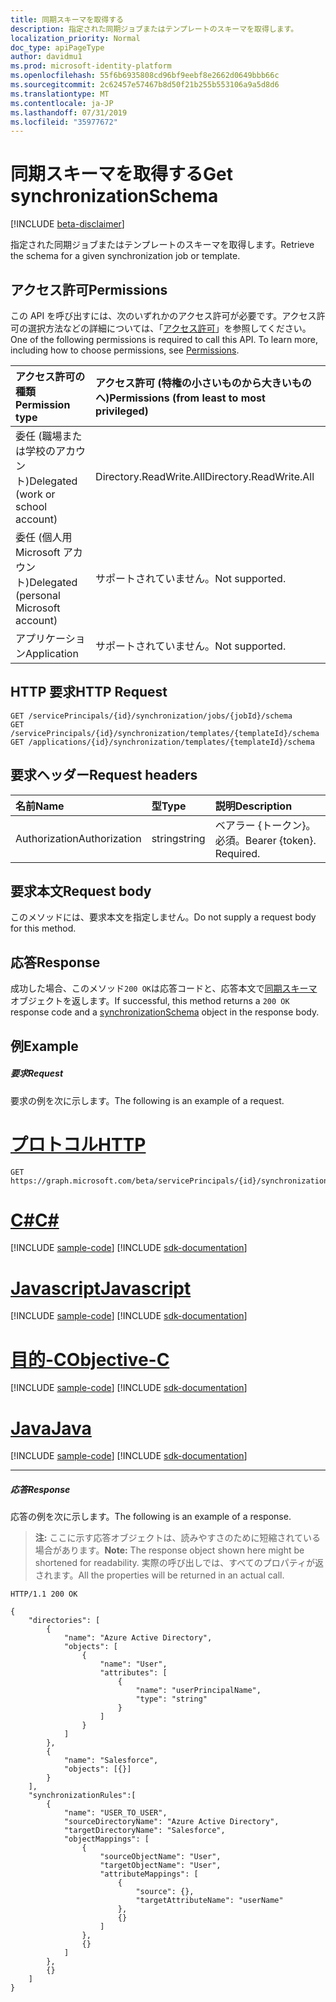 ```yaml
---
title: 同期スキーマを取得する
description: 指定された同期ジョブまたはテンプレートのスキーマを取得します。
localization_priority: Normal
doc_type: apiPageType
author: davidmu1
ms.prod: microsoft-identity-platform
ms.openlocfilehash: 55f6b6935808cd96bf9eebf8e2662d0649bbb66c
ms.sourcegitcommit: 2c62457e57467b8d50f21b255b553106a9a5d8d6
ms.translationtype: MT
ms.contentlocale: ja-JP
ms.lasthandoff: 07/31/2019
ms.locfileid: "35977672"
---
```

# <a name="get-synchronizationschema"></a><span data-ttu-id="36fdb-103">同期スキーマを取得する</span><span class="sxs-lookup"><span data-stu-id="36fdb-103">Get synchronizationSchema</span></span>

[!INCLUDE [beta-disclaimer](../../includes/beta-disclaimer.md)]

<span data-ttu-id="36fdb-104">指定された同期ジョブまたはテンプレートのスキーマを取得します。</span><span class="sxs-lookup"><span data-stu-id="36fdb-104">Retrieve the schema for a given synchronization job or template.</span></span>

## <a name="permissions"></a><span data-ttu-id="36fdb-105">アクセス許可</span><span class="sxs-lookup"><span data-stu-id="36fdb-105">Permissions</span></span>
<span data-ttu-id="36fdb-p101">この API を呼び出すには、次のいずれかのアクセス許可が必要です。アクセス許可の選択方法などの詳細については、「[アクセス許可](/graph/permissions-reference)」を参照してください。</span><span class="sxs-lookup"><span data-stu-id="36fdb-p101">One of the following permissions is required to call this API. To learn more, including how to choose permissions, see [Permissions](/graph/permissions-reference).</span></span>

|<span data-ttu-id="36fdb-108">アクセス許可の種類</span><span class="sxs-lookup"><span data-stu-id="36fdb-108">Permission type</span></span>                        | <span data-ttu-id="36fdb-109">アクセス許可 (特権の小さいものから大きいものへ)</span><span class="sxs-lookup"><span data-stu-id="36fdb-109">Permissions (from least to most privileged)</span></span>              |
|:--------------------------------------|:---------------------------------------------------------|
|<span data-ttu-id="36fdb-110">委任 (職場または学校のアカウント)</span><span class="sxs-lookup"><span data-stu-id="36fdb-110">Delegated (work or school account)</span></span>     |<span data-ttu-id="36fdb-111">Directory.ReadWrite.All</span><span class="sxs-lookup"><span data-stu-id="36fdb-111">Directory.ReadWrite.All</span></span>  |
|<span data-ttu-id="36fdb-112">委任 (個人用 Microsoft アカウント)</span><span class="sxs-lookup"><span data-stu-id="36fdb-112">Delegated (personal Microsoft account)</span></span> |<span data-ttu-id="36fdb-113">サポートされていません。</span><span class="sxs-lookup"><span data-stu-id="36fdb-113">Not supported.</span></span> |
|<span data-ttu-id="36fdb-114">アプリケーション</span><span class="sxs-lookup"><span data-stu-id="36fdb-114">Application</span></span>                            |<span data-ttu-id="36fdb-115">サポートされていません。</span><span class="sxs-lookup"><span data-stu-id="36fdb-115">Not supported.</span></span> | 

## <a name="http-request"></a><span data-ttu-id="36fdb-116">HTTP 要求</span><span class="sxs-lookup"><span data-stu-id="36fdb-116">HTTP Request</span></span>
<!-- { "blockType": "ignored" } -->
```http
GET /servicePrincipals/{id}/synchronization/jobs/{jobId}/schema
GET /servicePrincipals/{id}/synchronization/templates/{templateId}/schema
GET /applications/{id}/synchronization/templates/{templateId}/schema
```

## <a name="request-headers"></a><span data-ttu-id="36fdb-117">要求ヘッダー</span><span class="sxs-lookup"><span data-stu-id="36fdb-117">Request headers</span></span>

| <span data-ttu-id="36fdb-118">名前</span><span class="sxs-lookup"><span data-stu-id="36fdb-118">Name</span></span>           | <span data-ttu-id="36fdb-119">型</span><span class="sxs-lookup"><span data-stu-id="36fdb-119">Type</span></span>    | <span data-ttu-id="36fdb-120">説明</span><span class="sxs-lookup"><span data-stu-id="36fdb-120">Description</span></span>|
|:---------------|:--------|:-----------|
| <span data-ttu-id="36fdb-121">Authorization</span><span class="sxs-lookup"><span data-stu-id="36fdb-121">Authorization</span></span>  | <span data-ttu-id="36fdb-122">string</span><span class="sxs-lookup"><span data-stu-id="36fdb-122">string</span></span>  | <span data-ttu-id="36fdb-p102">ベアラー {トークン}。必須。</span><span class="sxs-lookup"><span data-stu-id="36fdb-p102">Bearer {token}. Required.</span></span> |

## <a name="request-body"></a><span data-ttu-id="36fdb-125">要求本文</span><span class="sxs-lookup"><span data-stu-id="36fdb-125">Request body</span></span>

<span data-ttu-id="36fdb-126">このメソッドには、要求本文を指定しません。</span><span class="sxs-lookup"><span data-stu-id="36fdb-126">Do not supply a request body for this method.</span></span>

## <a name="response"></a><span data-ttu-id="36fdb-127">応答</span><span class="sxs-lookup"><span data-stu-id="36fdb-127">Response</span></span>

<span data-ttu-id="36fdb-128">成功した場合、このメソッド`200 OK`は応答コードと、応答本文で[同期スキーマ](../resources/synchronization-synchronizationschema.md)オブジェクトを返します。</span><span class="sxs-lookup"><span data-stu-id="36fdb-128">If successful, this method returns a `200 OK` response code and a [synchronizationSchema](../resources/synchronization-synchronizationschema.md) object in the response body.</span></span>

## <a name="example"></a><span data-ttu-id="36fdb-129">例</span><span class="sxs-lookup"><span data-stu-id="36fdb-129">Example</span></span>

##### <a name="request"></a><span data-ttu-id="36fdb-130">要求</span><span class="sxs-lookup"><span data-stu-id="36fdb-130">Request</span></span>
<span data-ttu-id="36fdb-131">要求の例を次に示します。</span><span class="sxs-lookup"><span data-stu-id="36fdb-131">The following is an example of a request.</span></span>

# <a name="httptabhttp"></a>[<span data-ttu-id="36fdb-132">プロトコル</span><span class="sxs-lookup"><span data-stu-id="36fdb-132">HTTP</span></span>](#tab/http)
<!-- {
  "blockType": "request",
  "name": "get_synchronizationschema"
}-->
```http
GET https://graph.microsoft.com/beta/servicePrincipals/{id}/synchronization/jobs/{jobId}/schema
```
# <a name="ctabcsharp"></a>[<span data-ttu-id="36fdb-133">C#</span><span class="sxs-lookup"><span data-stu-id="36fdb-133">C#</span></span>](#tab/csharp)
[!INCLUDE [sample-code](../includes/snippets/csharp/get-synchronizationschema-csharp-snippets.md)]
[!INCLUDE [sdk-documentation](../includes/snippets/snippets-sdk-documentation-link.md)]

# <a name="javascripttabjavascript"></a>[<span data-ttu-id="36fdb-134">Javascript</span><span class="sxs-lookup"><span data-stu-id="36fdb-134">Javascript</span></span>](#tab/javascript)
[!INCLUDE [sample-code](../includes/snippets/javascript/get-synchronizationschema-javascript-snippets.md)]
[!INCLUDE [sdk-documentation](../includes/snippets/snippets-sdk-documentation-link.md)]

# <a name="objective-ctabobjc"></a>[<span data-ttu-id="36fdb-135">目的-C</span><span class="sxs-lookup"><span data-stu-id="36fdb-135">Objective-C</span></span>](#tab/objc)
[!INCLUDE [sample-code](../includes/snippets/objc/get-synchronizationschema-objc-snippets.md)]
[!INCLUDE [sdk-documentation](../includes/snippets/snippets-sdk-documentation-link.md)]

# <a name="javatabjava"></a>[<span data-ttu-id="36fdb-136">Java</span><span class="sxs-lookup"><span data-stu-id="36fdb-136">Java</span></span>](#tab/java)
[!INCLUDE [sample-code](../includes/snippets/java/get-synchronizationschema-java-snippets.md)]
[!INCLUDE [sdk-documentation](../includes/snippets/snippets-sdk-documentation-link.md)]

---


##### <a name="response"></a><span data-ttu-id="36fdb-137">応答</span><span class="sxs-lookup"><span data-stu-id="36fdb-137">Response</span></span>
<span data-ttu-id="36fdb-138">応答の例を次に示します。</span><span class="sxs-lookup"><span data-stu-id="36fdb-138">The following is an example of a response.</span></span>

><span data-ttu-id="36fdb-139">**注:** ここに示す応答オブジェクトは、読みやすさのために短縮されている場合があります。</span><span class="sxs-lookup"><span data-stu-id="36fdb-139">**Note:** The response object shown here might be shortened for readability.</span></span> <span data-ttu-id="36fdb-140">実際の呼び出しでは、すべてのプロパティが返されます。</span><span class="sxs-lookup"><span data-stu-id="36fdb-140">All the properties will be returned in an actual call.</span></span>
<!-- {
  "blockType": "response",
  "truncated": true,
  "@odata.type": "microsoft.graph.synchronizationSchema"
} -->
```http
HTTP/1.1 200 OK

{
    "directories": [
        {
            "name": "Azure Active Directory",
            "objects": [
                {
                    "name": "User",
                    "attributes": [
                        {
                            "name": "userPrincipalName",
                            "type": "string"
                        }
                    ]
                }
            ]
        },
        {
            "name": "Salesforce",
            "objects": [{}]
        }
    ],
    "synchronizationRules":[
        {
            "name": "USER_TO_USER",
            "sourceDirectoryName": "Azure Active Directory",
            "targetDirectoryName": "Salesforce",
            "objectMappings": [
                {
                    "sourceObjectName": "User",
                    "targetObjectName": "User",
                    "attributeMappings": [
                        {
                            "source": {},
                            "targetAttributeName": "userName"
                        },
                        {}
                    ]
                },
                {}
            ]
        },
        {}
    ]
}
```

<!-- uuid: 8fcb5dbc-d5aa-4681-8e31-b001d5168d79
2015-10-25 14:57:30 UTC -->
<!--
{
  "type": "#page.annotation",
  "description": "Get synchronizationSchema",
  "keywords": "",
  "section": "documentation",
  "tocPath": "",
  "suppressions": [
  ]
}
-->
